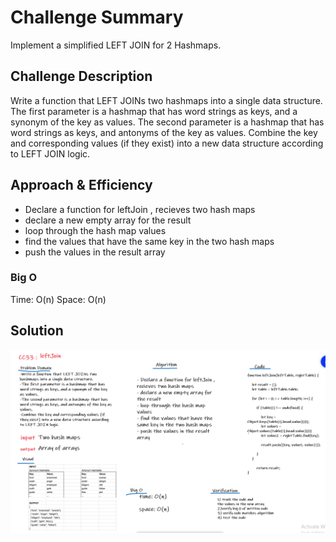 # Challenge Summary
Implement a simplified LEFT JOIN for 2 Hashmaps.

## Challenge Description
Write a function that LEFT JOINs two hashmaps into a single data structure.
The first parameter is a hashmap that has word strings as keys, and a synonym of the key as values.
The second parameter is a hashmap that has word strings as keys, and antonyms of the key as values.
Combine the key and corresponding values (if they exist) into a new data structure according to LEFT JOIN logic.

## Approach & Efficiency
- Declare a function for leftJoin , recieves two hash maps 
- declare a new empty array for the result 
- loop through the hash map values
- find the values that have the same key in the two hash maps
- push the values in the result array

### Big O
Time: O(n) 
Space: O(n)

## Solution
![leftJoin](../../assets/leftJoin.png)
